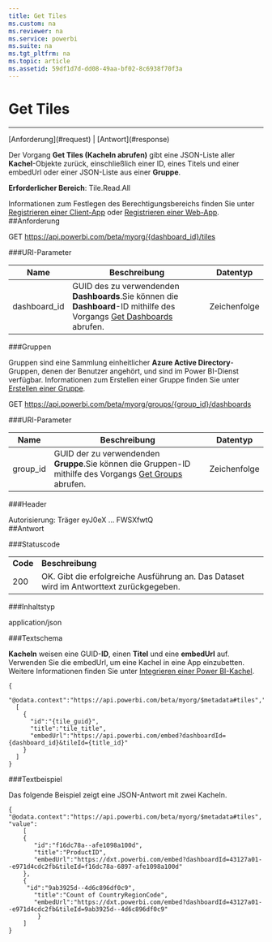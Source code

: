 ```yaml
---
title: Get Tiles
ms.custom: na
ms.reviewer: na
ms.service: powerbi
ms.suite: na
ms.tgt_pltfrm: na
ms.topic: article
ms.assetid: 59df1d7d-dd08-49aa-bf02-8c6938f70f3a
---
```

# Get Tiles
---

<a name="top"/>
[Anforderung](#request) | [Antwort](#response)

Der Vorgang **Get Tiles (Kacheln abrufen)** gibt eine JSON-Liste aller **Kachel**-Objekte zurück, einschließlich einer ID, eines Titels und einer embedUrl oder einer JSON-Liste aus einer **Gruppe**.

**Erforderlicher Bereich**: Tile.Read.All

Informationen zum Festlegen des Berechtigungsbereichs finden Sie unter [Registrieren einer Client-App](https://msdn.microsoft.com/en-US/library/dn877542.aspx) oder [Registrieren einer Web-App](https://msdn.microsoft.com/en-us/library/dn985955.aspx).
<a name="request"/>
##Anforderung

GET https://api.powerbi.com/beta/myorg/{dashboard_id}/tiles

###URI-Parameter

| Name| Beschreibung| Datentyp|
|-|-|-|
| dashboard_id| GUID des zu verwendenden <b>Dashboards</b>.Sie können die **Dashboard**-ID mithilfe des Vorgangs [Get Dashboards](Get-Dashboards.md) abrufen.| Zeichenfolge|

###Gruppen

Gruppen sind eine Sammlung einheitlicher **Azure Active Directory**-Gruppen, denen der Benutzer angehört, und sind im Power BI-Dienst verfügbar.
Informationen zum Erstellen einer Gruppe finden Sie unter [Erstellen einer Gruppe](https://support.powerbi.com/knowledgebase/articles/654250).

GET https://api.powerbi.com/beta/myorg/groups/{group_id}/dashboards

###URI-Parameter

| Name| Beschreibung| Datentyp|
|-|-|-|
| group_id| GUID der zu verwendenden <b>Gruppe</b>.Sie können die Gruppen-ID mithilfe des Vorgangs [Get Groups](Get-Groups.md) abrufen.| Zeichenfolge|
###Header

Autorisierung: Träger eyJ0eX ... FWSXfwtQ   
<a name="response"/>
##Antwort

###Statuscode

<table>
  <tr>
    <td>
      <b>Code</b>
    </td>
    <td>
      <b>Beschreibung</b>
    </td>
  </tr>
  <tr>
    <td>200</td>
    <td>OK. Gibt die erfolgreiche Ausführung an. Das Dataset wird im Antworttext zurückgegeben.</td>
  </tr>
</table>

###Inhaltstyp

application/json

###Textschema

**Kacheln** weisen eine GUID-**ID**, einen **Titel** und eine **embedUrl** auf.
Verwenden Sie die embedUrl, um eine Kachel in eine App einzubetten.
Weitere Informationen finden Sie unter [Integrieren einer Power BI-Kachel](Integrate-a-Power-BI-Tile.md).

    {
      "@odata.context":"https://api.powerbi.com/beta/myorg/$metadata#tiles","value":
      [
        {
          "id":"{tile_guid}",
          "title":"tile_title",
          "embedUrl":"https://api.powerbi.com/embed?dashboardId={dashboard_id}&tileId={title_id}"
        }
      ]
    }

###Textbeispiel

Das folgende Beispiel zeigt eine JSON-Antwort mit zwei Kacheln.

    {
    "@odata.context":"https://api.powerbi.com/beta/myorg/$metadata#tiles", "value":
        [
        {
           "id":"f16dc78a--afe1098a100d",
           "title":"ProductID",
           "embedUrl":"https://dxt.powerbi.com/embed?dashboardId=43127a01--e971d4cdc2fb&tileId=f16dc78a-6897-afe1098a100d"
        },
        {
         "id":"9ab3925d--4d6c896df0c9",
           "title":"Count of CountryRegionCode",
           "embedUrl":"https://dxt.powerbi.com/embed?dashboardId=43127a01--e971d4cdc2fb&tileId=9ab3925d--4d6c896df0c9"
            }
        ]
    }

<a name="example"/>




